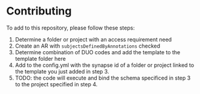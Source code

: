 # Contributing

To add to this repository, please follow these steps:

1. Determine a folder or project with an access requirement need
2. Create an AR with `subjectsDefinedByAnnotations` checked
3. Determine combination of DUO codes and add the template to the template folder here
4. Add to the config.yml with the synapse id of a folder or project linked to the template you just added in step 3.
5. TODO: the code will execute and bind the schema specificed in step 3 to the project specified in step 4.
